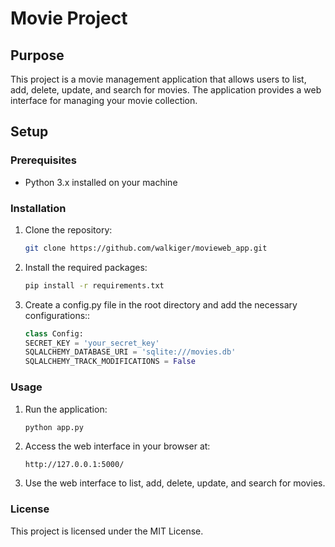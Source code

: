 # Movie Project

## Purpose
This project is a movie management application that allows users to list, add, delete, update, and search for movies. The application provides a web interface for managing your movie collection.

## Setup

### Prerequisites
- Python 3.x installed on your machine

### Installation
1. Clone the repository:
   ```bash
   git clone https://github.com/walkiger/movieweb_app.git
   ```
2. Install the required packages:
   ```bash
   pip install -r requirements.txt
    ```
3. Create a config.py file in the root directory and add the necessary configurations::
    ```python
   class Config:
    SECRET_KEY = 'your_secret_key'
    SQLALCHEMY_DATABASE_URI = 'sqlite:///movies.db'
    SQLALCHEMY_TRACK_MODIFICATIONS = False
   ```
### Usage
1. Run the application:
    ```bash
    python app.py
   ```
2. Access the web interface in your browser at:
    ```
   http://127.0.0.1:5000/
   ```
3. Use the web interface to list, add, delete, update, and search for movies.
### License
This project is licensed under the MIT License.
